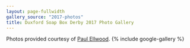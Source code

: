 ```yaml
---
layout: page-fullwidth
gallery_source: "2017-photos"
title: Duxford Soap Box Derby 2017 Photo Gallery
---
```

Photos provided courtesy of [Paul Ellwood](https://www.ellwoodsimages.co.uk).
{% include google-gallery %}
